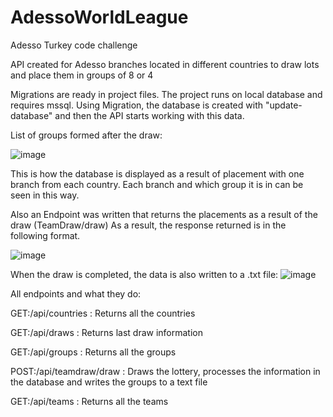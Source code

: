 # AdessoWorldLeague
Adesso Turkey code challenge

API created for Adesso branches located in different countries to draw lots and place them in groups of 8 or 4

Migrations are ready in project files. The project runs on local database and requires mssql. Using Migration, the database is created with "update-database" and then the API starts working with this data.

List of groups formed after the draw:

![image](https://github.com/atasenturk/AdessoWorldLeague/assets/99036126/6f34c09a-5078-4a8b-987f-7e15caa8570c)

This is how the database is displayed as a result of placement with one branch from each country. Each branch and which group it is in can be seen in this way.

Also an Endpoint was written that returns the placements as a result of the draw (TeamDraw/draw)
As a result, the response returned is in the following format.

![image](https://github.com/atasenturk/AdessoWorldLeague/assets/99036126/24bb5542-eae3-4341-8ef5-baf594da0180)



When the draw is completed, the data is also written to a .txt file:
![image](https://github.com/atasenturk/AdessoWorldLeague/assets/99036126/8030f949-c6c5-4ab9-987f-e9bf60afa0f2)

All endpoints and what they do:

GET:/api/countries : Returns all the countries

GET:/api/draws : Returns last draw information

GET:/api/groups : Returns all the groups

POST:/api/teamdraw/draw : Draws the lottery, processes the information in the database and writes the groups to a text file

GET:/api/teams : Returns all the teams



